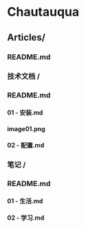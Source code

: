 
# Chautauqua

## Articles/
### README.md
### 技术文档 /
### README.md
#### 01 - 安装.md
####  image01.png
#### 02 - 配置.md
### 笔记 /
### README.md
#### 01 - 生活.md
#### 02 - 学习.md
